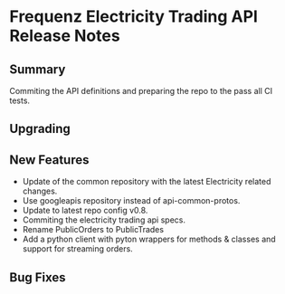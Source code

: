# Frequenz Electricity Trading API Release Notes

## Summary

Commiting the API definitions and preparing the repo to the pass all CI tests.

## Upgrading

<!-- Here goes notes on how to upgrade from previous versions, including deprecations and what they should be replaced with -->

## New Features

- Update of the common repository with the latest Electricity related changes.
- Use googleapis repository instead of api-common-protos.
- Update to latest repo config v0.8.
- Commiting the electricity trading api specs.
- Rename PublicOrders to PublicTrades
- Add a python client with pyton wrappers for methods & classes and support for streaming orders.

## Bug Fixes

<!-- Here goes notable bug fixes that are worth a special mention or explanation -->
